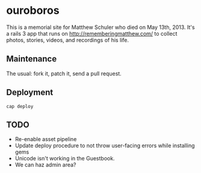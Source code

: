 ouroboros
=========

This is a memorial site for Matthew Schuler who died on May 13th, 2013. It's a rails 3 app that runs on http://rememberingmatthew.com/ to collect photos, stories, videos, and recordings of his life.


Maintenance
-----------

The usual: fork it, patch it, send a pull request.

Deployment
----------

`cap deploy`

TODO
----

* Re-enable asset pipeline
* Update deploy procedure to not throw user-facing errors while installing gems
* Unicode isn't working in the Guestbook.
* We can haz admin area?
